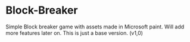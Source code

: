 # Block-Breaker
Simple Block breaker game with assets made in Microsoft paint. Will add more features later on. This is just a base version. (v1,0)
